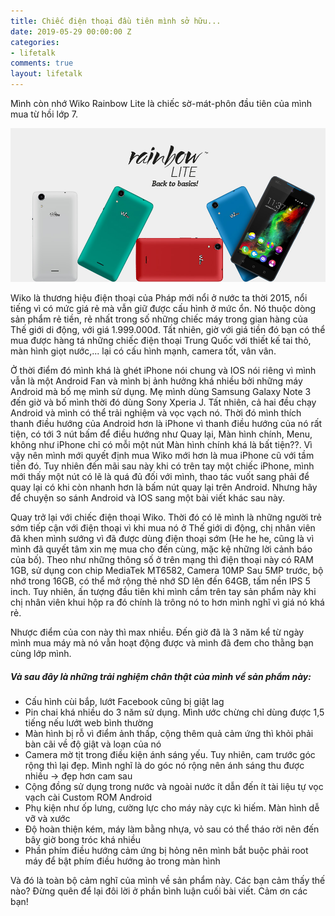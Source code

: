 ```yaml
---
title: Chiếc điện thoại đầu tiên mình sở hữu...
date: 2019-05-29 00:00:00 Z
categories:
- lifetalk
comments: true
layout: lifetalk
---
```


<p class="lead">Mình còn nhớ Wiko Rainbow Lite là chiếc sờ-mát-phôn đầu tiên của mình mua từ hồi lớp 7.</p>

![Wiko](/img/wiko.jpg "Điện thoại Wiko Rainbow Lite")

 Wiko là thương hiệu điện thoại của Pháp mới nổi ở nước ta thời 2015, nổi tiếng vì có mức giá rẻ mà vẫn giữ được cấu hình ở mức ổn. Nó thuộc dòng sản phẩm rẻ tiền, rẻ nhất trong số những chiếc máy trong gian hàng của Thế giới di động, với giá 1.999.000đ. Tất nhiên, giờ với giá tiền đó bạn có thể mua được hàng tá những chiếc điện thoại Trung Quốc với thiết kế tai thỏ, màn hình giọt nước,... lại có cấu hình mạnh, camera tốt, vân vân.

Ở thời điểm đó mình khá là ghét iPhone nói chung và IOS nói riêng vì mình vẫn là một Android Fan và mình bị ảnh hưởng khá nhiều bởi những máy Android mà bố mẹ mình sử dụng. Mẹ mình dùng Samsung Galaxy Note 3 đến giờ và bố mình thời đó dùng Sony Xperia J. Tất nhiên, cả hai đều chạy Android và mình có thể trải nghiệm và vọc vạch nó. Thời đó mình thích thanh điều hướng của Android hơn là iPhone vì thanh điều hướng của nó rất tiện, có tới 3 nút bấm để điều hướng như Quay lại, Màn hình chính, Menu, không như iPhone chỉ có mỗi một nút Màn hình chính khá là bất tiện??. Vì vậy nên mình mới quyết định mua Wiko mới hơn là mua iPhone cũ với tầm tiền đó. Tuy nhiên đến mãi sau này khi có trên tay một chiếc iPhone, mình mới thấy một nút có lẽ là quá đủ đối với mình, thao tác vuốt sang phải để quay lại có khi còn nhanh hơn là bấm nút quay lại trên Android. Nhưng hãy để chuyện so sánh Android và IOS sang một bài viết khác sau này.

Quay trở lại với chiếc điện thoại Wiko. Thời đó có lẽ mình là những người trẻ sớm tiếp cận với điện thoại vì khi mua nó ở Thế giới di động, chị nhân viên đã khen mình sướng vì đã được dùng điện thoại sớm (He he he, cũng là vì mình đã quyết tâm xin mẹ mua cho đến cùng, mặc kệ những lời cảnh báo của bố). Theo như những thông số ở trên mạng thì điện thoại này có RAM 1GB, sử dụng con chip MediaTek MT6582, Camera 10MP Sau 5MP trước, bộ nhớ trong 16GB, có thể mở rộng thẻ nhớ SD lên đến 64GB, tấm nền IPS 5 inch. Tuy nhiên, ấn tượng đầu tiên khi mình cầm trên tay sản phẩm này khi chị nhân viên khui hộp ra đó chính là trông nó to hơn mình nghĩ vì giá nó khá rẻ.

Nhược điểm của con này thì max nhiều. Đến giờ đã là 3 năm kể từ ngày mình mua máy mà nó vẫn hoạt động được và mình đã đem cho thằng bạn cùng lớp mình.  
##### Và sau đây là những trải nghiệm chân thật của mình về sản phẩm này:
* Cấu hình cùi bắp, lướt Facebook cũng bị giật lag
* Pin chai khá nhiều do 3 năm sử dụng. Mình ước chừng chỉ dùng được 1,5 tiếng nếu lướt web bình thường
* Màn hình bị rỗ vì điểm ảnh thấp, cộng thêm quả cảm ứng thì khỏi phải bàn cãi về độ giật và loạn của nó
* Camera mờ tịt trong điều kiện ánh sáng yếu. Tuy nhiên, cam trước góc rộng thì lại đẹp. Mình nghĩ là do góc nó rộng nên ánh sáng thu được nhiều &rarr; đẹp hơn cam sau
* Cộng đồng sử dụng trong nước và ngoài nước ít dẫn đến ít tài liệu tự vọc vạch cài Custom ROM Android
* Phụ kiện như ốp lưng, cường lực cho máy này cực kì hiếm. Màn hình dễ vỡ và xước
* Độ hoàn thiện kém, máy làm bằng nhựa, vỏ sau có thể tháo rời nên đến bây giờ bong tróc khá nhiều
* Phần phím điều hướng cảm ứng bị hỏng nên mình bắt buộc phải root máy để bật phím điều hướng ảo trong màn hình

Và đó là toàn bộ cảm nghĩ của mình về sản phẩm này. Các bạn cảm thấy thế nào? Đừng quên để lại đôi lời ở phần bình luận cuối bài viết. Cảm ơn các bạn!

